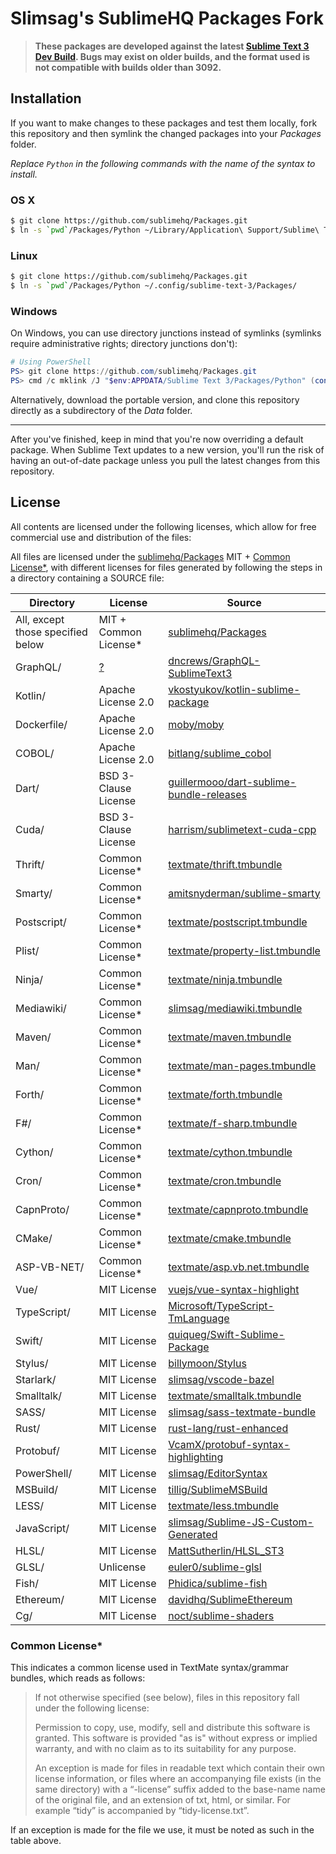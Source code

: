 # Slimsag's SublimeHQ Packages Fork

> **These packages are developed against the latest [Sublime Text 3 Dev Build](http://sublimetext.com/3dev). Bugs may exist on older builds, and the format used is not compatible with builds older than 3092.**

## Installation

If you want to make changes to these packages and test them locally, fork this repository and then symlink the changed packages into your *Packages* folder.

*Replace `Python` in the following commands with the name of the syntax to install.*

### OS X

```bash
$ git clone https://github.com/sublimehq/Packages.git
$ ln -s `pwd`/Packages/Python ~/Library/Application\ Support/Sublime\ Text\ 3/Packages/
```

### Linux

```bash
$ git clone https://github.com/sublimehq/Packages.git
$ ln -s `pwd`/Packages/Python ~/.config/sublime-text-3/Packages/
```

### Windows

On Windows, you can use directory junctions instead of symlinks (symlinks require administrative rights; directory junctions don't):

```powershell
# Using PowerShell
PS> git clone https://github.com/sublimehq/Packages.git
PS> cmd /c mklink /J "$env:APPDATA/Sublime Text 3/Packages/Python" (convert-path ./Packages/Python)
```

Alternatively, download the portable version, and clone this repository directly as a subdirectory of the *Data* folder.

---

After you've finished, keep in mind that you're now overriding a default package. When Sublime Text updates to a new version, you'll run the risk of having an out-of-date package unless you pull the latest changes from this repository.

## License

All contents are licensed under the following licenses, which allow for free commercial use and distribution of the files:

All files are licensed under the [sublimehq/Packages](https://github.com/sublimehq/Packages) MIT + [Common License*](#common-license),
with different licenses for files generated by following the steps in a directory containing a SOURCE file:

| Directory                         | License               | Source                                                                                |
|-----------------------------------|-----------------------|---------------------------------------------------------------------------------------|
| All, except those specified below | MIT + Common License* | [sublimehq/Packages](https://github.com/sublimehq/Packages)                           |
| GraphQL/                          | [?](https://github.com/dncrews/GraphQL-SublimeText3/issues/11) | [dncrews/GraphQL-SublimeText3](https://github.com/dncrews/GraphQL-SublimeText3) |
| Kotlin/                           | Apache License 2.0    | [vkostyukov/kotlin-sublime-package](https://github.com/vkostyukov/kotlin-sublime-package) |
| Dockerfile/                       | Apache License 2.0    | [moby/moby](https://github.com/moby/moby/tree/master/contrib/syntax/textmate) |
| COBOL/                            | Apache License 2.0    | [bitlang/sublime_cobol](https://bitbucket.org/bitlang/sublime_cobol)                  |
| Dart/                             | BSD 3-Clause License  | [guillermooo/dart-sublime-bundle-releases](http://github.com/guillermooo/dart-sublime-bundle-releases) |
| Cuda/                             | BSD 3-Clause License  | [harrism/sublimetext-cuda-cpp](https://github.com/harrism/sublimetext-cuda-cpp)       |
| Thrift/                           | Common License*       | [textmate/thrift.tmbundle](https://github.com/textmate/thrift.tmbundle)               |
| Smarty/                           | Common License*       | [amitsnyderman/sublime-smarty](https://github.com/amitsnyderman/sublime-smarty/blob/master/Syntaxes/Smarty.sublime-syntax) |
| Postscript/                       | Common License*       | [textmate/postscript.tmbundle](https://github.com/textmate/postscript.tmbundle)       |
| Plist/                            | Common License*       | [textmate/property-list.tmbundle](https://github.com/textmate/property-list.tmbundle) |
| Ninja/                            | Common License*       | [textmate/ninja.tmbundle](https://github.com/textmate/ninja.tmbundle)                 |
| Mediawiki/                        | Common License*       | [slimsag/mediawiki.tmbundle](https://github.com/slimsag/mediawiki.tmbundle)           |
| Maven/                            | Common License*       | [textmate/maven.tmbundle](https://github.com/textmate/maven.tmbundle)                 |
| Man/                              | Common License*       | [textmate/man-pages.tmbundle](https://github.com/textmate/man-pages.tmbundle)         | 
| Forth/                            | Common License*       | [textmate/forth.tmbundle](https://github.com/textmate/forth.tmbundle)                 |
| F#/                               | Common License*       | [textmate/f-sharp.tmbundle](https://github.com/textmate/f-sharp.tmbundle)             |
| Cython/                           | Common License*       | [textmate/cython.tmbundle](https://github.com/textmate/cython.tmbundle)               |
| Cron/                             | Common License*       | [textmate/cron.tmbundle](https://github.com/textmate/cron.tmbundle)                   |
| CapnProto/                        | Common License*       | [textmate/capnproto.tmbundle](https://github.com/textmate/capnproto.tmbundle)         |
| CMake/                            | Common License*       | [textmate/cmake.tmbundle](https://github.com/textmate/cmake.tmbundle)                 |
| ASP-VB-NET/                       | Common License*       | [textmate/asp.vb.net.tmbundle](https://github.com/textmate/asp.vb.net.tmbundle)       |
| Vue/                              | MIT License           | [vuejs/vue-syntax-highlight](https://github.com/vuejs/vue-syntax-highlight/tree/new)  |
| TypeScript/                       | MIT License           | [Microsoft/TypeScript-TmLanguage](https://github.com/Microsoft/TypeScript-TmLanguage) |
| Swift/                            | MIT License           | [quiqueg/Swift-Sublime-Package](https://github.com/quiqueg/Swift-Sublime-Package)     |
| Stylus/                           | MIT License           | [billymoon/Stylus](https://github.com/billymoon/Stylus)                               |
| Starlark/                         | MIT License           | [slimsag/vscode-bazel](https://github.com/slimsag/vscode-bazel/tree/patch-1/syntaxes) |
| Smalltalk/                        | MIT License           | [textmate/smalltalk.tmbundle](https://github.com/textmate/smalltalk.tmbundle)
| SASS/                             | MIT License           | [slimsag/sass-textmate-bundle](https://github.com/slimsag/sass-textmate-bundle)       |
| Rust/                             | MIT License           | [rust-lang/rust-enhanced](https://github.com/rust-lang/rust-enhanced)                 |
| Protobuf/                         | MIT License           | [VcamX/protobuf-syntax-highlighting](https://github.com/VcamX/protobuf-syntax-highlighting) |
| PowerShell/                       | MIT License           | [slimsag/EditorSyntax](https://github.com/slimsag/EditorSyntax)                       |
| MSBuild/                          | MIT License           | [tillig/SublimeMSBuild](https://github.com/tillig/SublimeMSBuild)                     |
| LESS/                             | MIT License           | [textmate/less.tmbundle](https://github.com/textmate/less.tmbundle)                   |
| JavaScript/                       | MIT License           | [slimsag/Sublime-JS-Custom-Generated](https://github.com/slimsag/Sublime-JS-Custom-Generated/tree/master) |
| HLSL/                             | MIT License           | [MattSutherlin/HLSL_ST3](https://github.com/MattSutherlin/HLSL_ST3)                   |
| GLSL/                             | Unlicense             | [euler0/sublime-glsl](https://github.com/euler0/sublime-glsl)                         |
| Fish/                             | MIT License           | [Phidica/sublime-fish](https://github.com/Phidica/sublime-fish)                       |
| Ethereum/                         | MIT License           | [davidhq/SublimeEthereum](https://github.com/davidhq/SublimeEthereum)                 |
| Cg/                               | MIT License           | [noct/sublime-shaders](https://github.com/noct/sublime-shaders)                       |

### Common License* 

This indicates a common license used in TextMate syntax/grammar bundles, which reads as follows:

> If not otherwise specified (see below), files in this repository fall under the following license:
>
>    Permission to copy, use, modify, sell and distribute this
>    software is granted. This software is provided "as is" without
>    express or implied warranty, and with no claim as to its
>    suitability for any purpose.
>
> An exception is made for files in readable text which contain their own license information, or files where an accompanying file exists (in the same directory) with a “-license” suffix added to the base-name name of the original file, and an extension of txt, html, or similar. For example “tidy” is accompanied by “tidy-license.txt”.

If an exception is made for the file we use, it must be noted as such in the table above.
